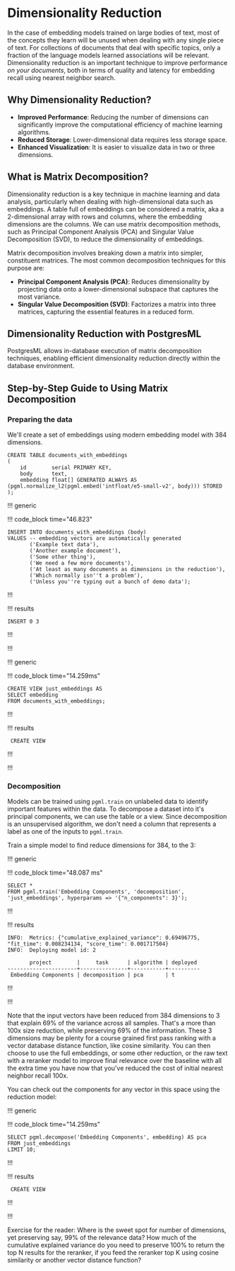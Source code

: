 # Dimensionality Reduction

In the case of embedding models trained on large bodies of text, most of the concepts they learn will be unused when
dealing with any single piece of text. For collections of documents that deal with specific topics, only a fraction of
the language models learned associations will be relevant. Dimensionality reduction is an important technique to improve
performance _on your documents_, both in terms of quality and latency for embedding recall using nearest neighbor
search.

## Why Dimensionality Reduction?

- **Improved Performance**: Reducing the number of dimensions can significantly improve the computational efficiency of
  machine learning algorithms.
- **Reduced Storage**: Lower-dimensional data requires less storage space.
- **Enhanced Visualization**: It is easier to visualize data in two or three dimensions.

## What is Matrix Decomposition?

Dimensionality reduction is a key technique in machine learning and data analysis, particularly when dealing with
high-dimensional data such as embeddings. A table full of embeddings can be considered a matrix, aka a 2-dimensional
array with rows and columns, where the embedding dimensions are the columns. We can use matrix decomposition methods,
such as Principal Component Analysis (PCA) and Singular Value Decomposition (SVD), to reduce the dimensionality of
embeddings.

Matrix decomposition involves breaking down a matrix into simpler, constituent matrices. The most common decomposition
techniques for this purpose are:

- **Principal Component Analysis (PCA)**: Reduces dimensionality by projecting data onto a lower-dimensional subspace
  that captures the most variance.
- **Singular Value Decomposition (SVD)**: Factorizes a matrix into three matrices, capturing the essential features in a
  reduced form.

## Dimensionality Reduction with PostgresML

PostgresML allows in-database execution of matrix decomposition techniques, enabling efficient dimensionality reduction
directly within the database environment.

## Step-by-Step Guide to Using Matrix Decomposition

### Preparing the data

We'll create a set of embeddings using modern embedding model with 384 dimensions.

```postgresql
CREATE TABLE documents_with_embeddings
(
    id        serial PRIMARY KEY,
    body      text,
    embedding float[] GENERATED ALWAYS AS (pgml.normalize_l2(pgml.embed('intfloat/e5-small-v2', body))) STORED
);
```

!!! generic

!!! code_block time="46.823"

```postgresql
INSERT INTO documents_with_embeddings (body)
VALUES -- embedding vectors are automatically generated
       ('Example text data'),
       ('Another example document'),
       ('Some other thing'),
       ('We need a few more documents'),
       ('At least as many documents as dimensions in the reduction'),
       ('Which normally isn''t a problem'),
       ('Unless you''re typing out a bunch of demo data');
```

!!!

!!! results

```postgresql
INSERT 0 3
```

!!!

!!!

!!! generic

!!! code_block time="14.259ms"

```postgresql
CREATE VIEW just_embeddings AS
SELECT embedding
FROM documents_with_embeddings;
```

!!!

!!! results

```postgresql
 CREATE VIEW
```

!!!

!!!

### Decomposition

Models can be trained using `pgml.train` on unlabeled data to identify important features within the data. To decompose
a dataset into it's principal components, we can use the table or a view. Since decomposition is an unsupervised
algorithm, we don't need a column that represents a label as one of the inputs to `pgml.train`.

Train a simple model to find reduce dimensions for 384, to the 3:

!!! generic

!!! code_block time="48.087 ms"

```postgresql
SELECT *
FROM pgml.train('Embedding Components', 'decomposition', 'just_embeddings', hyperparams => '{"n_components": 3}');
```

!!!

!!! results

```postgresql
INFO:  Metrics: {"cumulative_explained_variance": 0.69496775, "fit_time": 0.008234134, "score_time": 0.001717504}
INFO:  Deploying model id: 2

       project        |     task      | algorithm | deployed
----------------------+---------------+-----------+----------
 Embedding Components | decomposition | pca       | t
```

!!!

!!!

Note that the input vectors have been reduced from 384 dimensions to 3 that explain 69% of the variance across all
samples. That's a more than 100x size reduction, while preserving 69% of the information. These 3 dimensions may be
plenty for a course grained first pass ranking with a vector database distance function, like cosine similarity. You can
then choose to use the full embeddings, or some other reduction, or the raw text with a reranker model to improve final
relevance over the baseline with all the extra time you have now that you've reduced the cost of initial nearest
neighbor recall 100x.

You can check out the components for any vector in this space using the reduction model:

!!! generic

!!! code_block time="14.259ms"

```postgresql
SELECT pgml.decompose('Embedding Components', embedding) AS pca
FROM just_embeddings
LIMIT 10;
```

!!!

!!! results

```postgresql
 CREATE VIEW
```

!!!

!!!

Exercise for the reader: Where is the sweet spot for number of dimensions, yet preserving say, 99% of the relevance
data? How much of the cumulative explained variance do you need to preserve 100% to return the top N results for the
reranker, if you feed the reranker top K using cosine similarity or another vector distance function?
